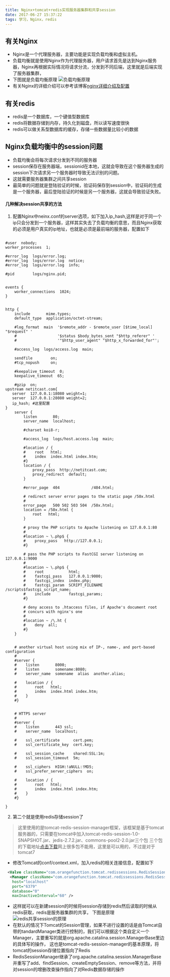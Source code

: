```yaml
---
title: Nginx+tomcat+redis实现服务器集群和共享session
date: 2017-06-27 15:37:22
tags: 学习，Nginx，redis
---
```

## 有关Nginx
*  Nginx是一个代理服务器，主要功能是实现负载均衡和虚拟主机。
*  负载均衡就是使用Nginx作为代理服务器，用户请求首先是达到Nginx服务器，Nginx再根据实际情况将请求分流，分发到不同后端，这里就是后端实现了服务器集群，
*  下图就是负载均衡原理
![负载均衡原理](http://img.blog.csdn.net/20160612171735599?watermark/2/text/aHR0cDovL2Jsb2cuY3Nkbi5uZXQv/font/5a6L5L2T/fontsize/400/fill/I0JBQkFCMA==/dissolve/70/gravity/Center)
* 有关Nginx的详细介绍可以参考该博客[nginx详细介绍及配置](http://blog.csdn.net/hiyun9/article/details/51602428)
## 有关redis
* redis是一个数据库，一个键值型数据库
* redis将数据存储到内存，持久化到磁盘，所以读写速度很快
* redis可以做关系型数据库的缓存，存储一些数据量比较小的数据
## Nginx负载均衡中的session问题
* 负载均衡会将每次请求分发到不同的服务器
* session保存在服务器端，sessionid在本地，这就会导致在这个服务器生成的session下次请求另一个服务器时导致无法识别的问题。
* 这就需要服务器集群之间共享session
* 最简单的问题就是登陆验证的时候，验证码保存到session中，验证码的生成是一个服务器，最后登陆验证的时候是另一个服务器，这就会导致验证失败。
#### 几种解决session共享的方法
1. 配置Nginx中neinx.conf的server选项，如下加入ip_hash,这样是对于同一个ip只会分发到一个服务器，这样其实失去了负载均衡的意思，而且Nginx获取的必须是用户真实的ip地址，也就是必须是最前端的服务器，配置如下
```roboconf

#user  nobody;
worker_processes  1;

#error_log  logs/error.log;
#error_log  logs/error.log  notice;
#error_log  logs/error.log  info;

#pid        logs/nginx.pid;


events {
    worker_connections  1024;
}


http {
    include       mime.types;
    default_type  application/octet-stream;

    #log_format  main  '$remote_addr - $remote_user [$time_local] "$request" '
    #                  '$status $body_bytes_sent "$http_referer" '
    #                  '"$http_user_agent" "$http_x_forwarded_for"';

    #access_log  logs/access.log  main;

    sendfile        on;
    #tcp_nopush     on;

    #keepalive_timeout  0;
    keepalive_timeout  65;

    #gzip  on;
upstream netitcast.com{
   server  127.0.0.1:18080 weight=1;
   server  127.0.0.1:28080 weight=2;
   ip_hash; #这里配置
}
    server {
        listen       80;
        server_name  localhost;

        #charset koi8-r;

        #access_log  logs/host.access.log  main;

        #location / {
        #    root   html;
        #    index  index.html index.htm;
        #}
		location / {
			proxy_pass  http://netitcast.com;
			proxy_redirect  default;
		}

        #error_page  404              /404.html;

        # redirect server error pages to the static page /50x.html
        #
        error_page   500 502 503 504  /50x.html;
        location = /50x.html {
            root   html;
        }

        # proxy the PHP scripts to Apache listening on 127.0.0.1:80
        #
        #location ~ \.php$ {
        #    proxy_pass   http://127.0.0.1;
        #}

        # pass the PHP scripts to FastCGI server listening on 127.0.0.1:9000
        #
        #location ~ \.php$ {
        #    root           html;
        #    fastcgi_pass   127.0.0.1:9000;
        #    fastcgi_index  index.php;
        #    fastcgi_param  SCRIPT_FILENAME  /scripts$fastcgi_script_name;
        #    include        fastcgi_params;
        #}

        # deny access to .htaccess files, if Apache's document root
        # concurs with nginx's one
        #
        #location ~ /\.ht {
        #    deny  all;
        #}
    }


    # another virtual host using mix of IP-, name-, and port-based configuration
    #
    #server {
    #    listen       8000;
    #    listen       somename:8080;
    #    server_name  somename  alias  another.alias;

    #    location / {
    #        root   html;
    #        index  index.html index.htm;
    #    }
    #}


    # HTTPS server
    #
    #server {
    #    listen       443 ssl;
    #    server_name  localhost;

    #    ssl_certificate      cert.pem;
    #    ssl_certificate_key  cert.key;

    #    ssl_session_cache    shared:SSL:1m;
    #    ssl_session_timeout  5m;

    #    ssl_ciphers  HIGH:!aNULL:!MD5;
    #    ssl_prefer_server_ciphers  on;

    #    location / {
    #        root   html;
    #        index  index.html index.htm;
    #    }
    #}

}

```
2. 第二个就是使用redis存储session了
>  这里使用的是tomcat-redis-session-manager框架，该框架是基于tomcat服务器的，只需要在tomcat中加入tomcat-redis-session-1.0-SNAPSHOT.jar、jedis-2.7.2.jar、commons-pool2-2.0.jar三个包
>  三个包的下载地址[点击下载](http://download.csdn.net/detail/u010870518/9585716)网上很多包不能用，这里是可以用的，不过是对于tomcat7
* 修改Tomcat的conf/context.xml，加入redis的相关连接信息，配置如下
```xml
 <Valve className="com.orangefunction.tomcat.redissessions.RedisSessionHandlerValve" />  
  <Manager className="com.orangefunction.tomcat.redissessions.RedisSessionManager"  
   host="localhost"  
   port="6379"  
   database="0"  
   maxInactiveInterval="60" />  
```
* 这样就可以在新建session的时候将session存储到redis然后读取的时候从redis获取，redis是服务器集群的共享，
下图是原理
![redis共享session的原理](http://img.blog.csdn.net/20160725171038125)
* 在默认的情况下Tomcat的Session管理，如果不进行设置的话是由Tomcat自带的tandardManager类进行控制的，我们可以根据这个类自定义一个Manager，主要重写的就是org.apache.catalina.session.ManagerBase里边的具体写的操作， 
这也是tomcat-redis-session-manager的基本原理，将tomcat的session存储位置指向了Redis
* RedisSessionManager继承了org.apache.catalina.session.ManagerBase并重写了add、findSession、createEmptySession、remove等方法，并将对session的增删改查操作指向了对Redis数据存储的操作

